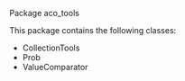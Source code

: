 Package aco_tools

This package contains the following classes:
- CollectionTools
- Prob
- ValueComparator
